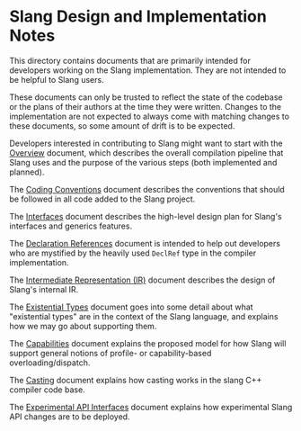 Slang Design and Implementation Notes
=====================================

This directory contains documents that are primarily intended for developers working on the Slang implementation.
They are not intended to be helpful to Slang users.

These documents can only be trusted to reflect the state of the codebase or the plans of their authors at the time they were written. Changes to the implementation are not expected to always come with matching changes to these documents, so some amount of drift is to be expected.

Developers interested in contributing to Slang might want to start with the [Overview](overview.md) document, which describes the overall compilation pipeline that Slang uses and the purpose of the various steps (both implemented and planned).

The [Coding Conventions](coding-conventions.md) document describes the conventions that should be followed in all code added to the Slang project.

The [Interfaces](interfaces.md) document describes the high-level design plan for Slang's interfaces and generics features.

The [Declaration References](decl-refs.md) document is intended to help out developers who are mystified by the heavily used `DeclRef` type in the compiler implementation.

The [Intermediate Representation (IR)](ir.md) document describes the design of Slang's internal IR.

The [Existential Types](existential-types.md) document goes into some detail about what "existential types" are in the context of the Slang language, and explains how we may go about supporting them.

The [Capabilities](capabilities.md) document explains the proposed model for how Slang will support general notions of profile- or capability-based overloading/dispatch.

The [Casting](casting.md) document explains how casting works in the slang C++ compiler code base.

The [Experimental API Interfaces](experimental.md) document explains how experimental Slang API changes are to be deployed.